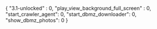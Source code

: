 {
  "3.1-unlocked" : 0,
  "play_view_background_full_screen" : 0,
  "start_crawler_agent": 0,
  "start_dbmz_downloader": 0,
  "show_dbmz_photos": 0
}
